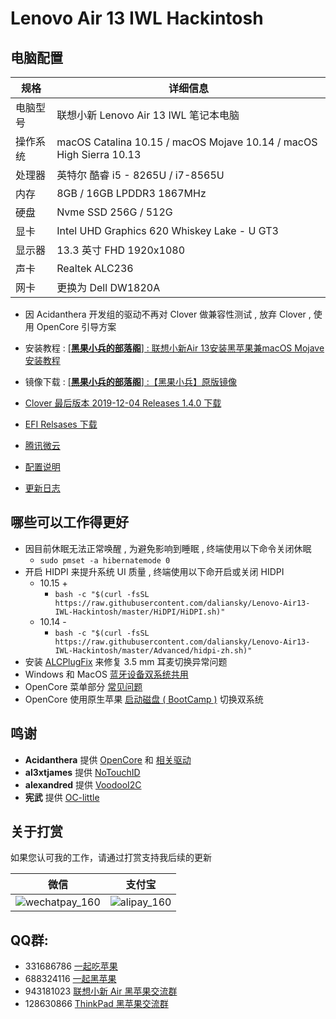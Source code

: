 # Lenovo Air 13 IWL Hackintosh
## 电脑配置
| 规格     | 详细信息                                                     |
| -------- | ------------------------------------------------------------ |
| 电脑型号 | 联想小新 Lenovo Air 13 IWL 笔记本电脑                        |
| 操作系统 | macOS Catalina 10.15 / macOS Mojave 10.14 / macOS High Sierra 10.13 |
| 处理器   | 英特尔 酷睿 i5 - 8265U / i7-8565U                            |
| 内存     | 8GB / 16GB LPDDR3 1867MHz                                    |
| 硬盘     | Nvme SSD 256G / 512G                                         |
| 显卡     | Intel UHD Graphics 620 Whiskey Lake - U GT3                  |
| 显示器   | 13.3 英寸 FHD 1920x1080                                      |
| 声卡     | Realtek ALC236                                               |
| 网卡     | 更换为 Dell DW1820A                                          |
- 因 Acidanthera 开发组的驱动不再对 Clover 做兼容性测试 , 放弃 Clover , 使用 OpenCore 引导方案

- 安装教程 : [[**黑果小兵的部落阁**] : 联想小新Air 13安装黑苹果兼macOS Mojave安装教程](https://blog.daliansky.net/Lenovo-Xiaoxin-Air-13-macOS-Mojave-installation-tutorial.html)
- 镜像下载 : [[**黑果小兵的部落阁**] :【黑果小兵】原版镜像](https://blog.daliansky.net/categories/下载/镜像/)
- [Clover 最后版本 2019-12-04 Releases 1.4.0 下载](https://github.com/daliansky/Lenovo-Air13-IWL-Hackintosh/releases/tag/1.4.0)
- [EFI Relsases 下载](https://github.com/daliansky/Lenovo-Air13-IWL-Hackintosh/releases)
- [腾讯微云](https://share.weiyun.com/5yMO9jB)
- [配置说明](Advanced/ReadMe.md)
- [更新日志](Changelog.md)
## 哪些可以工作得更好
- 因目前休眠无法正常唤醒 , 为避免影响到睡眠 , 终端使用以下命令关闭休眠 
  - `sudo pmset -a hibernatemode 0`
- 开启 HIDPI 来提升系统 UI 质量 , 终端使用以下命开启或关闭 HIDPI
  - 10.15 +
    - `bash -c "$(curl -fsSL https://raw.githubusercontent.com/daliansky/Lenovo-Air13-IWL-Hackintosh/master/HiDPI/HiDPI.sh)"`
  - 10.14 -
    - `bash -c "$(curl -fsSL https://raw.githubusercontent.com/daliansky/Lenovo-Air13-IWL-Hackintosh/master/Advanced/hidpi-zh.sh)"`
- 安装 [ALCPlugFix](ALCPlugFix) 来修复 3.5 mm 耳麦切换异常问题
- Windows 和 MacOS [蓝牙设备双系统共用](Advanced/Bluetooth.md)
- OpenCore 菜单部分 [常见问题](Advanced/OCMenu.md)
- OpenCore 使用原生苹果 [启动磁盘 ( BootCamp )](Advanced/BootCamp.md) 切换双系统
## 鸣谢
- **Acidanthera** 提供 [OpenCore](https://github.com/acidanthera/OpenCorePkg) 和 [相关驱动](https://github.com/acidanthera)
- **al3xtjames** 提供 [NoTouchID](https://github.com/al3xtjames/NoTouchID)
- **alexandred** 提供 [VoodooI2C](https://github.com/VoodooI2C/VoodooI2C/)
- **宪武** 提供 [OC-little](https://github.com/daliansky/OC-little)
## 关于打赏
如果您认可我的工作，请通过打赏支持我后续的更新

| 微信                                                       | 支付宝                                               |
| ---------------------------------------------------------- | ---------------------------------------------------- |
| ![wechatpay_160](http://7.daliansky.net/wechatpay_160.jpg) | ![alipay_160](http://7.daliansky.net/alipay_160.jpg) |
## QQ群:
- 331686786  [一起吃苹果](http://shang.qq.com/wpa/qunwpa?idkey=db511a29e856f37cbb871108ffa77a6e79dde47e491b8f2c8d8fe4d3c310de91)
- 688324116 [一起黑苹果](https://shang.qq.com/wpa/qunwpa?idkey=6bf69a6f4b983dce94ab42e439f02195dfd19a1601522c10ad41f4df97e0da82)
- 943181023 [联想小新 Air 黑苹果交流群](https://shang.qq.com/wpa/qunwpa?idkey=fb772a7e01436d43e1d856a099549551952bb08161ced4a8fc08b4e75e7ab438) 
- 128630866 [ThinkPad 黑苹果交流群](https://jq.qq.com/?_wv=1027&k=5aKxc6n)